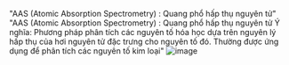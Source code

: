 "AAS
(Atomic Absorption Spectrometry) : Quang phổ hấp thụ nguyên tử"	"AAS
(Atomic Absorption Spectrometry) : Quang phổ hấp thụ nguyên tử
Ý nghĩa:
Phương pháp phân tích các nguyên tố hóa học dựa trên nguyên lý hấp thụ của hơi nguyên tử đặc trưng cho nguyên tố đó. Thường được ứng dụng để phân tích các nguyên tố kim loại"
![image](https://github.com/haint1381/DocumentVINES/assets/65660754/8610db97-ffdc-4936-b5cc-aa30c3f3eeab)
